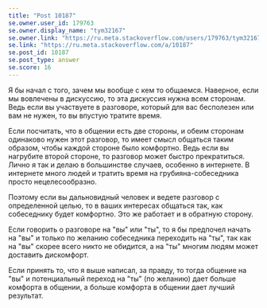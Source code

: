 ```yaml
---
title: "Post 10187"
se.owner.user_id: 179763
se.owner.display_name: "tym32167"
se.owner.link: "https://ru.meta.stackoverflow.com/users/179763/tym32167"
se.link: "https://ru.meta.stackoverflow.com/a/10187"
se.post_id: 10187
se.post_type: answer
se.score: 16
---
```

<p>Я бы начал с того, зачем мы вообще с кем то общаемся. Наверное, если мы вовлечены в дискуссию, то эта дискуссия нужна всем сторонам. Ведь если вы участвуете в разговоре, который для вас бесполезен или вам не нужен, то вы впустую тратите время. </p>

<p>Если посчитать, что в общении есть две стороны, и обеим сторонам одинаково нужен этот разговор, то имеет смысл общаться таким образом, чтобы каждой стороне было комфортно. Ведь если вы нагрубите второй стороне, то разговор может быстро прекратиться. Лично я так и делаю в большинстве случаев, особенно в интернете. В интернете много людей и тратить время на грубияна-собеседника просто нецелесообразно. </p>

<p>Поэтому если вы дальновидный человек и ведете разговор с определенной целью, то в ваших интересах общаться так, как собеседнику будет комфортно. Это же работает и в обратную сторону. </p>

<p>Если говорить о разговоре на "вы" или "ты", то я бы предпочел начать на "вы" и только по желанию собеседника переходить на "ты", так как на "вы" скорее всего никто не обидится, а на "ты" многим людям может доставить дискомфорт. </p>

<p>Если принять то, что я выше написал, за правду, то тогда общение на "вы" и потенциальный переход на "ты" (по желанию) дает больше комфорта в общении, а больше комфорта в общении дает лучший результат. </p>
